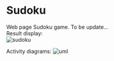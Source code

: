 # Sudoku
Web page Sudoku game.
To be update...  
Result display:    
![sudoku](https://user-images.githubusercontent.com/82336264/219824509-5661dedf-6197-4f80-8a8f-3be7769f0c7c.gif)

Activity diagrams:
![uml](https://user-images.githubusercontent.com/82336264/219824588-9af1573c-7740-492b-9d49-4f17948a91a7.png)

